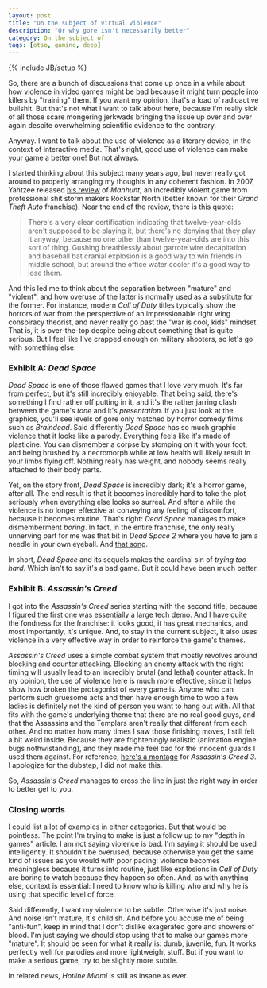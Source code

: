 ```yaml
---
layout: post
title: "On the subject of virtual violence"
description: "Or why gore isn't necessarily better"
category: On the subject of
tags: [otso, gaming, deep]
---
```

{% include JB/setup %}

So, there are a bunch of discussions that come up once in a while about how violence in video games might be bad because it might turn people into killers by "training" them. If you want my opinion, that's a load of radioactive bullshit. But that's not what I want to talk about here, because I'm really sick of all those scare mongering jerkwads bringing the issue up over and over again despite overwhelming scientific evidence to the contrary.

Anyway. I want to talk about the use of violence as a literary device, in the context of interactive media. That's right, good use of violence can make your game a better one! But not always.

<!-- more -->

I started thinking about this subject many years ago, but never really got around to properly arranging my thoughts in any coherent fashion. In 2007, Yahtzee released [his review](http://www.escapistmagazine.com/videos/view/zero-punctuation/6-Manhunt) of _Manhunt_, an incredibly violent game from professional shit storm makers Rockstar North (better known for their _Grand Theft Auto_ franchise). Near the end of the review, there is this quote:

> There's a very clear certification indicating that twelve-year-olds aren't supposed to be playing it, but there's no denying that they play it anyway, because no one other than twelve-year-olds are into this sort of thing. Gushing breathlessly about garrote wire decapitation and baseball bat cranial explosion is a good way to win friends in middle school, but around the office water cooler it's a good way to lose them.

And this led me to think about the separation between "mature" and "violent", and how overuse of the latter is normally used as a substitute for the former. For instance, modern _Call of Duty_ titles typically show the horrors of war from the perspective of an impressionable right wing conspiracy theorist, and never really go past the "war is cool, kids" mindset. That is, it is over-the-top despite being about something that is quite serious. But I feel like I've crapped enough on military shooters, so let's go with something else.

### Exhibit A: _Dead Space_

_Dead Space_ is one of those flawed games that I love very much. It's far from perfect, but it's still incredibly enjoyable. That being said, there's something I find rather off putting in it, and it's the rather jarring clash between the game's _tone_ and it's _presentation_. If you just look at the graphics, you'll see levels of gore only matched by horror comedy films such as _Braindead_. Said differently _Dead Space_ has so much graphic violence that it looks like a parody. Everything feels like it's made of plasticine. You can dismember a corpse by stomping on it with your foot, and being brushed by a necromorph while at low health will likely result in your limbs flying off. Nothing really has weight, and nobody seems really attached to their body parts. 

Yet, on the story front, _Dead Space_ is incredibly dark; it's a horror game, after all. The end result is that it becomes incredibly hard to take the plot seriously when everything else looks so surreal. And after a while the violence is no longer effective at conveying any feeling of discomfort, because it becomes routine. That's right: _Dead Space_ manages to make dismemberment _boring_. In fact, in the entire franchise, the only really unnerving part for me was that bit in _Dead Space 2_ where you have to jam a needle in your own eyeball. And [that song](http://www.youtube.com/watch?v=jRXQsQKGqIU).

In short, _Dead Space_ and its sequels makes the cardinal sin of _trying too hard_. Which isn't to say it's a bad game. But it could have been much better.

### Exhibit B: _Assassin's Creed_

I got into the _Assassin's Creed_ series starting with the second title, because I figured the first one was essentially a large tech demo. And I have quite the fondness for the franchise: it looks good, it has great mechanics, and most importantly, it's unique. And, to stay in the current subject, it also uses violence in a very effective way in order to reinforce the game's themes.

_Assassin's Creed_ uses a simple combat system that mostly revolves around blocking and counter attacking. Blocking an enemy attack with the right timing will usually lead to an incredibly brutal (and lethal) counter attack. In my opinion, the use of violence here is much more effective, since it helps show how broken the protagonist of every game is. Anyone who can perform such gruesome acts and then have enough time to woo a few ladies is definitely not the kind of person you want to hang out with. All that fits with the game's underlying theme that there are no real good guys, and that the Assassins and the Templars aren't really that different from each other. And no matter how many times I saw those finishing moves, I still felt a bit weird inside. Because they are frighteningly realistic (animation engine bugs nothwistanding), and they made me feel bad for the innocent guards I used them against. For reference, [here's a montage](http://www.youtube.com/watch?v=v662VSyyKlY) for _Assassin's Creed 3_. I apologize for the dubstep, I did not make this.

So, _Assassin's Creed_ manages to cross the line in just the right way in order to better get to you.

### Closing words

I could list a lot of examples in either categories. But that would be pointless. The point I'm trying to make is just a follow up to my "depth in games" article. I am not saying violence is bad. I'm saying it should be used intelligently. It shouldn't be overused, because otherwise you get the same kind of issues as you would with poor pacing: violence becomes meaningless because it turns into routine, just like explosions in _Call of Duty_ are boring to watch because they happen so often. And, as with anything else, context is essential: I need to know who is killing who and why he is using that specific level of force.

Said differently, I want my violence to be subtle. Otherwise it's just noise. And noise isn't mature, it's childish. And before you accuse me of being "anti-fun", keep in mind that I don't dislike exagerated gore and showers of blood. I'm just saying we should stop using that to make our games more "mature". It should be seen for what it really is: dumb, juvenile, fun. It works perfectly well for parodies and more lightweight stuff. But if you want to make a serious game, try to be slightly more subtle.

In related news, _Hotline Miami_ is still as insane as ever.